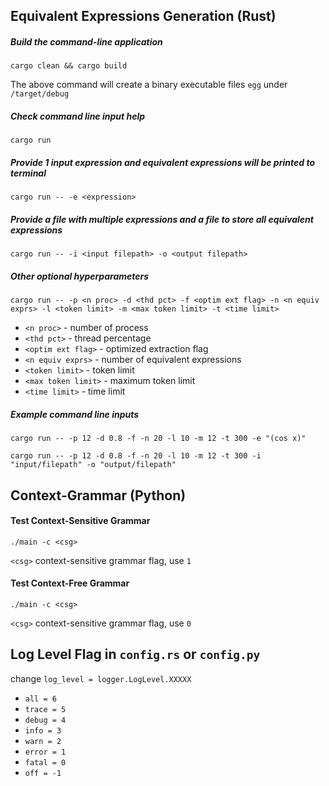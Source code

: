 ## Equivalent Expressions Generation (Rust)
##### Build the command-line application
```
cargo clean && cargo build
```
The above command will create a binary executable files `egg` under `/target/debug`

##### Check command line input help
```
cargo run
```
##### Provide 1 input expression and equivalent expressions will be printed to terminal
```
cargo run -- -e <expression>
```
##### Provide a file with multiple expressions and a file to store all equivalent expressions
```
cargo run -- -i <input filepath> -o <output filepath>
```
##### Other optional hyperparameters
```
cargo run -- -p <n proc> -d <thd pct> -f <optim ext flag> -n <n equiv exprs> -l <token limit> -m <max token limit> -t <time limit>
```
- `<n proc>` - number of process
- `<thd pct>` - thread percentage
- `<optim ext flag>` - optimized extraction flag
- `<n equiv exprs>` - number of equivalent expressions
- `<token limit>` - token limit
- `<max token limit>` - maximum token limit
- `<time limit>` - time limit

##### Example command line inputs
```
cargo run -- -p 12 -d 0.8 -f -n 20 -l 10 -m 12 -t 300 -e "(cos x)"
```
```
cargo run -- -p 12 -d 0.8 -f -n 20 -l 10 -m 12 -t 300 -i "input/filepath" -o "output/filepath"
```

## Context-Grammar (Python)

#### Test Context-Sensitive Grammar
```
./main -c <csg>
```
`<csg>` context-sensitive grammar flag, use `1`

#### Test Context-Free Grammar
```
./main -c <csg>
```
`<csg>` context-sensitive grammar flag, use `0`

## Log Level Flag in `config.rs` or `config.py`
change `log_level = logger.LogLevel.XXXXX`
- `all = 6`
- `trace = 5`
- `debug = 4`
- `info = 3`
- `warn = 2`
- `error = 1`
- `fatal = 0`
- `off = -1`